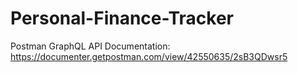 # Personal-Finance-Tracker

Postman GraphQL API Documentation: https://documenter.getpostman.com/view/42550635/2sB3QDwsr5 
